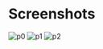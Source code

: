 # Screenshots
![p0](https://github.com/NadeerMukaram/Tilt-Game/assets/72739154/25d2c53b-8186-4cb0-afba-af9399831448)
![p1](https://github.com/NadeerMukaram/Tilt-Game/assets/72739154/75546308-287d-4934-a1d6-e6da3a08b7c6)
![p2](https://github.com/NadeerMukaram/Tilt-Game/assets/72739154/824a17ba-51af-4de8-ab0b-35c23e587689)

